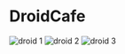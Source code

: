# DroidCafe
![droid 1](https://user-images.githubusercontent.com/75468041/195343893-bff65f50-7d42-4dbd-9072-80edf5dc1581.jpeg)
![droid 2](https://user-images.githubusercontent.com/75468041/195343925-035e74ca-4ae2-4480-8523-b20c1a9f2aa8.jpeg)
![droid 3](https://user-images.githubusercontent.com/75468041/195343949-21c035e8-7724-455a-a8e6-0fa387b2b24e.jpeg)
